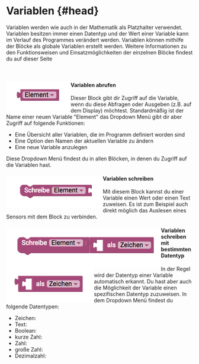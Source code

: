 # Variablen {#head}

<div class="description">Variablen werden wie auch in der Mathematik als Platzhalter verwendet. Variablen besitzen immer einen Datentyp und der Wert einer Variable kann im Verlauf des Programmes verändert werden. Variablen können mithilfe der Blöcke als globale Variablen erstellt werden. Weitere Informationen zu den Funktionsweisen und Einsatzmöglichkeiten der einzelnen Blöcke findest du auf dieser Seite </div>
<div class="line">
    <br>
    <br>
</div>

<div class="container">
    <div class="row">
        <div class="col-md">
            <img src="../pictures/blocks/variables/variables-0.png" alt="block" align="left">
        </div>
        <div class="col-md">
            <h4>Variablen abrufen</h4>
            Dieser Block gibt dir Zugriff auf die Variable, wenn du diese Abfragen oder Ausgeben (z.B. auf dem Display) möchtest. Standardmäßig ist der Name einer neuen Variable "Element" das Dropdown Menü gibt dir aber Zugriff auf folgende Funktionen:
            <ul>
            <li>Eine Übersicht aller Variablen, die im Programm definiert worden sind</li>
            <li>Eine Option den Namen der aktuellen Variable zu ändern</li>
            <li>Eine neue Variable anzulegen</li>
            </ul>
            Diese Dropdown Menü findest du in allen Blöcken, in denen du Zugriff auf die Variablen hast. 
        </div>
    </div>
</div>

<div class="line"></div>

<div class="container">
    <div class="row">
        <div class="col-md">
            <img src="../pictures/blocks/variables/variables-1.png" alt="block" align="left">
        </div>
        <div class="col-md">
            <h4>Variablen schreiben</h4>
           Mit diesem Block kannst du einer Variable einen Wert oder einen Text zuweisen. Es ist zum Beispiel auch direkt möglich das Auslesen eines Sensors mit dem Block zu verbinden.
        </div>
    </div>
</div>

<div class="line"></div>

<div class="container">
    <div class="row">
        <div class="col-md">
            <img src="../pictures/blocks/variables/variables-2.png" alt="block" align="left">
            <img src="../pictures/blocks/variables/variables-3.png" alt="block" align="left">
        </div>
        <div class="col-md">
            <h4>Variablen schreiben mit bestimmten Datentyp</h4>
            In der Regel wird der Datentyp einer Variable automatisch erkannt. Du hast aber auch die Möglichkeit der Variable einen spezifischen Datentyp zuzuweisen. In dem Dropdown Menü findest du folgende Datentypen:
            <ul>
                <li>Zeichen: </li>
                <li>Text: </li>
                <li>Boolean: </li>
                <li>kurze Zahl: </li>
                <li>Zahl: </li>
                <li>große Zahl: </li>
                <li>Dezimalzahl: </li>
        </div>
   
